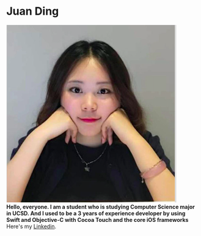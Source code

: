 # Juan Ding 
![Getting Started](./dj.jpg)<br />
**Hello, everyone. I am a student who is studying Computer Science major in UCSD. And I used to be a 3 years of experience developer by using Swift and Objective-C with Cocoa Touch and the core iOS frameworks**<br />
Here's my [Linkedin](https://Linkedin.com/in/juan-ding-603739180).